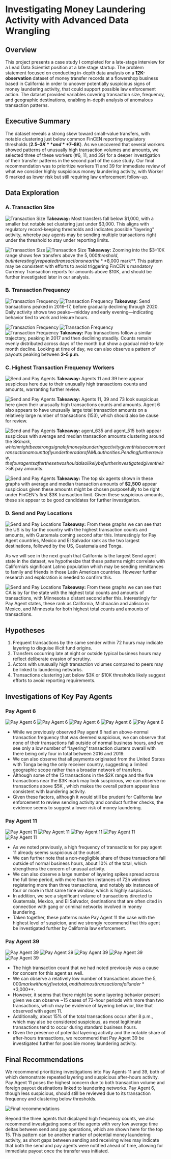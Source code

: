 # Investigating Money Laundering Activity with Advanced Data Wrangling

## Overview

This project presents a case study I completed for a late-stage interview for a Lead Data Scientist position at a late stage startup. The problem statement focused on conducting in-depth data analysis on a **12K-observation** dataset of money transfer records at a flowershop business based in California in order to uncover potentially suspicious signs of money laundering activity, that could support possible law enforcement action. The dataset provided variables covering transaction size, frequency, and geographic destinations, enabling in-depth analysis of anomalous transaction patterns.

## Executive Summary

The dataset reveals a strong skew toward small-value transfers, with notable clustering just below common FinCEN reporting regulatory thresholds (**$2.5–3K** and **$7–8K**). As we uncovered that several workers showed patterns of unusually high transaction volumes and amounts, we selected three of these workers (#6, 11, and 39) for a deeper investigation of their transfer patterns in the second part of the case study. Our final recommendation was to prioritize workers 11 and 39 for immediate review of what we consider highly suspicious money laundering activity, with Worker 6 marked as lower risk but still requiring law enforcement follow-up.

## Data Exploration

### A. Transaction Size

![Transaction Size](images/viz1.png)
**Takeaway:** Most transfers fall below $1,000, with a smaller but notable set clustering just under $3,000. This aligns with regulatory record-keeping thresholds and indicates possible "layering" activity, whereby pay agents may be sending multiple transactions right under the threshold to stay under reporting limits.

![Transaction Size](images/viz2.png)
![Transaction Size](images/viz3.png)
**Takeaway:** Zooming into the $3–10K range shows few transfers above the $5,000 threshold, but interestingly repeated transactions near the **$8,000 mark**. This pattern may be consistent with efforts to avoid triggering FinCEN's mandatory Currency Transaction reports for amounts above $10K, and should be further investigated later in our analysis.

### B. Transaction Frequency

![Transaction Frequency](images/viz4.png)
![Transaction Frequency](images/viz5.png)
**Takeaway:** Send transactions peaked in 2016–17, before gradually declining through 2020. Daily activity shows two peaks—midday and early evening—indicating behavior tied to work and leisure hours.

![Transaction Frequency](images/viz6.png)
![Transaction Frequency](images/viz7.png)
![Transaction Frequency](images/viz8.png)
**Takeaway:** Pay transactions follow a similar trajectory, peaking in 2017 and then declining steadily. Counts remain evenly distributed across days of the month but show a gradual mid-to-late month decline. Looking at time of day, we can also observe a pattern of payouts peaking between **2–5 p.m**.

### C. Highest Transaction Frequency Workers

![Send and Pay Agents](images/viz9.png)
**Takeaway:** Agents 11 and 39 here appear suspicious here due to their unusually high transactions counts and amounts, warranting further review. 

![Send and Pay Agents](images/viz10.png)
**Takeaway:** Agents 11, 39 and 73 look suspicious here given their unusually high transactions counts and amounts. Agent 6 also appears to have unusually large total transaction amounts on a relatively large number of transactions (153), which should also be cause for review. 

![Send and Pay Agents](images/viz11.png)
**Takeaway:** agent_635 and agent_515 both appear suspicious with average and median transaction amounts clustering around the $8K mark, which might be a strong signal of money laundering activity given this is a common transaction amount to fly under the radar of AML authorities. Pending further review, the four agents after these two should also likely be further investigated given their >$5K pay amounts.

![Send and Pay Agents](images/viz12.png)
**Takeaway:** The top six agents shown in these graphs with average and median transaction amounts of **$2,500** appear suspicious given these amounts might be chosen purposefully to be right under FinCEN's first $3K transaction limit. Given these suspicious amounts, these six appear to be good candidates for further investigation.

### D. Send and Pay Locations

![Send and Pay Locations](images/viz13.png)
**Takeaway:** From these graphs we can see that the US is by far the country with the highest transaction counts and amounts, with Guatemala coming second after this. Interestingly for Pay Agent countries, Mexico and El Salvador rank as the two largest destinations, followed by the US, Guatemala and Tonga. 

As we will see in the next graph that California is the largest Send agent state in the dataset, we hypothesize that these patterns might correlate with California’s significant Latino population which may be sending remittances to family and friends in those Latin American countries. However further research and exploration is needed to confirm this. 


![Send and Pay Locations](images/viz14.png)
**Takeaway:** From these graphs we can see that CA is by far the state with the highest total counts and amounts of transactions, with Minnesota a distant second after this. Interestingly for Pay Agent states, these rank as California, Michoacán and Jalisco in Mexico, and Minnesota for both highest total counts and amounts of transactions. 

## Hypotheses

1. Frequent transactions by the same sender within 72 hours may indicate layering to disguise illicit fund origins.
2. Transfers occurring late at night or outside typical business hours may reflect deliberate evasion of scrutiny.
3. Actors with unusually high transaction volumes compared to peers may be linked to laundering networks.
4. Transactions clustering just below $3K or $10K thresholds likely suggest efforts to avoid reporting requirements.

## Investigations of Key Pay Agents

### Pay Agent 6

![Pay Agent 6](images/viz15.png)
![Pay Agent 6](images/viz16.png)
![Pay Agent 6](images/viz17.png)
![Pay Agent 6](images/viz18.png)
![Pay Agent 6](images/viz19.png)
- While we previously observed Pay agent 6 had an above-normal transaction frequency that was deemed suspicious, we can observe that none of their transactions fall outside of normal business hours, and we see only a low number of “layering” transaction clusters overall with there being only four in total between 2016 and 2019.
- We can also observe that all payments originated from the United States with Tonga being the only receiver country, suggesting a limited geographic scope rather than a broader network of transfers.
- Although some of the 15 transactions in the $2K range and the five transactions near the $3K mark may look suspicious, we can observe no transactions above $5K , which makes the overall pattern appear less consistent with laundering activity.
- Given these factors, although it would still be prudent for California law enforcement to review sending activity and conduct further checks, the evidence seems to suggest a lower risk of money laundering.


### Pay Agent 11

![Pay Agent 11](images/viz20.png)
![Pay Agent 11](images/viz21.png)
![Pay Agent 11](images/viz22.png)
![Pay Agent 11](images/viz23.png)
![Pay Agent 11](images/viz24.png)

- As we noted previously, a high frequency of transactions for pay agent 11 already seems suspicious at the outset.
- We can further note that a non-negligible share of these transactions fall outside of normal business hours, about 10% of the total, which strengthens the concern of unusual activity.
- We can also observe a large number of layering spikes spread across the full time period, with more than ten instances of 72h windows registering more than three transactions, and notably six instances of four or more in that same time window, which is highly suspicious.
- In addition, we see a significant volume of transactions directed to Guatemala, Mexico, and El Salvador, destinations that are often cited in connection with gang or criminal networks involved in money laundering.
- Taken together, these patterns make Pay Agent 11 the case with the highest level of suspicion, and we strongly recommend that this agent be investigated further by California law enforcement.


### Pay Agent 39

![Pay Agent 39](images/viz25.png)
![Pay Agent 39](images/viz26.png)
![Pay Agent 39](images/viz27.png)
![Pay Agent 39](images/viz28.png)
![Pay Agent 39](images/viz29.png)
- The high transaction count that we had noted previously was a cause for concern for this agent as well.
- We can observe a relatively low number of transactions above the $5,000 mark with only five total, and that most transactions fall under **$3,000**.
- However, it seems that there might be some layering behavior present given we can observe ~15 cases of 72-hour periods with more than two transactions, which may be evidence of layering behavior, like that observed with agent 11.
- Additionally, about 15% of the total transactions occur after 8 p.m., which may also be considered suspicious, as most legitimate transactions tend to occur during standard business hours.
- Given the presence of potential layering activity and the notable share of after-hours transactions, we recommend that Pay Agent 39 be investigated further for possible money laundering activity.

## Final Recommendations

We recommend prioritizing investigations into Pay Agents 11 and 39, both of which demonstrate repeated layering and suspicious after-hours activity. Pay Agent 11 poses the highest concern due to both transaction volume and foreign payout destinations linked to laundering networks. Pay Agent 6, though less suspicious, should still be reviewed due to its transaction frequency and clustering below thresholds. 

![Final recommendations](images/viz30.png)

Beyond the three agents that displayed high frequency counts, we also recommend investigating some of the agents with very low average time deltas between send and pay operations, which are shown here for the top 15. This pattern can be another marker of potential money laundering activity, as short gaps between sending and receiving wires may indicate that both the send and pay agents were notified ahead of time, allowing for immediate payout once the transfer was initiated.
